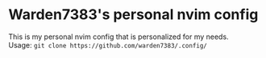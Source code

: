 # Warden7383's personal nvim config
This is my personal nvim config that is personalized for my needs.<br>
Usage:
`git clone https://github.com/warden7383/.config/`
